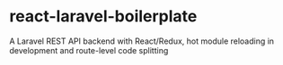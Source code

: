 # react-laravel-boilerplate
A Laravel REST API backend with React/Redux, hot module reloading in development and route-level code splitting
